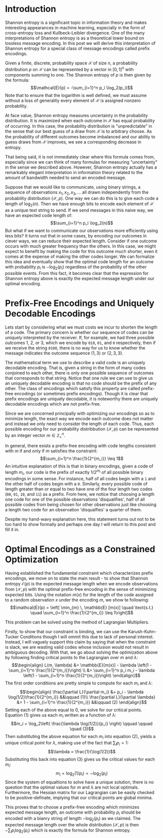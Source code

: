 <!-- ---
layout: post
title: "Deriving Shannon Entropy Using Constrained Optimization"
description: "We derive Shannon Entropy as the expected length of a message from a discrete probability distribution under optimal encoding."
date: 2017-02-17
tags: test, style
comments: true
--- -->

# Introduction

Shannon entropy is a significant topic in information theory and makes interesting appearances in machine learning, especially in the form of cross-entropy loss and Kullbeck-Leibler divergence. One of the many interpretations of Shannon entropy is as a theoretical lower bound on lossless message encoding. In this post we will derive this interpretation of Shannon entropy for a special class of message encodings called prefix encodings.

Given a finite, discrete, probability space $\mathcal{X}$ of size $n$, a probability distribution $p$ on $\mathcal{X}$ can be represented by a vector in $[0, 1]^n$ with components summing to one. The Shannon entropy of $p$ is then given by the formula:
  $$\mathcal{E}(p) = -\sum_{i=1}^n p_i \log_2(p_i)$$
Note that to ensure that the logarithm is well defined, we must assume without a loss of generality every element of $\mathcal{X}$ is assigned nonzero probability.

At face value, Shannon entropy measures uncertainty in the probability distribution. It is maximized when each outcome in $\mathcal{X}$ has equal probability of occurring. In this case, the probability distribution is "unpredictable" in the sense that our best guess of a draw from $\mathcal{X}$ is to arbitrary choose. As the probability of different outcomes become imbalanced and our ability to guess draws from $\mathcal{X}$ improves, we see a corresponding decrease in entropy.

That being said, it is not immediately clear where this formula comes from, especially since we can think of many formulas for measuring "uncertainty" in the sense we described above. However, Shannon entropy actually has a remarkably elegant interpretation in information theory related to the amount of bandwidth needed to send an encoded message.

Suppose that we would like to communicate, using binary strings, a sequence of observations $x_1, x_2, x_3, \ldots$ all drawn independently from the probability distribution $(\mathcal{X}, p)$. One way we can do this is to give each code a length of $\log_2(n)$. Then we have enough bits to encode each element of $\mathcal{X}$ as a unique text string to send. If we send messages in this naive way, we have an expected code length of:
  $$\sum_{i=1}^n p_i \log_2(n)$$
But what if we want to communicate our observations more efficiently using less bits? It turns out that in some cases, by encoding our outcomes in clever ways, we can reduce their expected length. Consider if one outcome occurs with much greater frequency than the others. In this case, we might expect to benefit by making the code for this outcome much shorter, even it comes at the expense of making the other codes longer. We can formalize this idea and eventually show that the optimal code length for an outcome with probability $p_i$ is $-\log_2(p_i)$ regardless of the probability of the other possible events. From this fact, it becomes clear that the expression for Shannon entropy above is exactly the expected message length under our optimal encoding.


# Prefix-Free Encodings and Uniquely Decodable Encodings

Lets start by considering what we must costs we incur to shorten the length of a code. The primary concern is whether our sequence of codes can be uniquely interpreted by the receiver. If, for example, we had three possible outcomes $1$, $2$, or $3,$ which we encode by `010`, `01`, and `0` respectively, then if we receive the string `0100`, there is no way for us to know whether the message indicates the outcome sequence $(1, 3)$ or $(2, 3, 3)$.

The mathematical term we use to describe a valid code is an uniquely decodable encoding. That is, given a string in the form of many codes conjoined to each other, there is only one possible sequence of outcomes that corresponds to that string. Notice that one rule we can use to give us an uniquely decodable encoding is that no code should be the prefix of any other. The class of encodings which satisfy this property are called prefix-free encodings (or sometimes prefix encodings). Though it is clear that prefix encodings are uniquely decodable, it is noteworthy there are uniquely decodable encodings which are not prefix-free.

Since we are concerned principally with optimizing our encodings so as to minimize length, the exact way we encode each outcome does not matter and instead we only need to consider the length of each code. Thus, each possible encoding for our probability distribbution $(\mathcal{X}, p)$ can be represented by an integer vector $m \in \mathbb{Z}_+^{n}$.

In general, there exists a prefix-free encoding with code lengths consistent with $m$ if and only if $m$ satisfies the constraint:
  $$\sum_{i=1}^n \frac{1}{2^{m_i}} \leq 1$$
An intuitive explanation of this is that in binary encodings, given a code of length $m_i$, our code is the prefix of exactly $1/2^{m_i}$ of all possible binary encodings in some sense. For instance, half of all codes begin with a `1` and the other half of codes begin with a `0`. Similarly, every possible code of length greater than or equal to two have one of the four length two codes (`00`, `01`, `10`, and `11`) as a prefix. From here, we notice that choosing a length one code for one of the possible observations 'disqualifies', half of all possible codes from being chosen for other observations just like choosing a length two code for an observation 'disqualfies' a quarter of them.

Despite my hand-wavy explanation here, this statement turns out not to be too hard to show formally and perhaps one day I will return to this post and fill it in.

# Optimal Encodings as a Constrained Optimization

Having established the fundamental constraint which characterizes prefix encodings, we move on to state the main result - to show that Shannon entropy $\mathcal{E}(p)$ is the expected message length when we encode observations from $(\mathcal{X}, p)$ with the optimal  prefix-free encoding in the sense of minimizing expected bits. Using the notation $m(x)$ for the length of the code assigned to a random observation $x$ under the encoding $m$, we show te following:
  $$\mathcal{E}(p) = \left[ \min_{m} \, \mathbb{E} [m(x)] \quad \text{s.t.} \quad \sum_{i=1}^n \frac{1}{2^{m_i}}  \leq 1\right]$$

This problem can be solved using the method of Lagrangian Multipliers.

Firstly, to show that our constraint is binding, we can use the Karush-Kuhn-Tucker Conditions though I will ommit this due to lack of personal interest. Instead, I will vaguely support this claim by saying that when the constraint is slack, we are wasting valid codes whose inclusion would not result in ambiguous decoding. With that, we go about solving the optimization above by following finding critical points to the Lagrangian over $m$ and $\lambda$:
  $$\begin{align}
  L(m, \lambda) &= \mathbb{E}[m(x)] - \lambda \left(1 - \sum_{i=1}^n \frac{1}{2^{m_i}}\right) \\
  &= \sum_{i=1}^n p_i m_i - \lambda \left(1 - \sum_{i=1}^n \frac{1}{2^{m_i}}\right)
  \end{align}$$
The first order conditions are pretty simple to compute for each $m_i$ and $\lambda$:
  $$\begin{align}
  \frac{\partial L}{\partial m_i} &= p_i - \lambda \log(1/2)\frac{1}{2^{m_i}} &&\qquad (1)\\
  \frac{\partial L}{\partial \lambda} &= 1 - \sum_{i=1}^n \frac{1}{2^{m_i}} &&\qquad (2)
  \end{align}$$
Setting each of the above equal to 0, we solve for our critical points. Equation $(1)$ gives us each $m_i$ written as a function of $\lambda$:
  $$m_i = \log_2\left( \frac{\lambda \log(1/2)}{p_i} \right) \qquad \qquad \quad (3)$$
Then substituting the above equation for each $m_i$ into equation $(2)$, yields a unique critical point for $\lambda$, making use of the fact that $\sum_i p_i = 1$:
  $$\lambda = \frac{1}{\log(1/2)}$$
Substituting this back into equation $(3)$ gives us the critical values for each $m_i$:
  $$m_i = \log_2 (1 / p_i) = -\log_2(p_i)$$
Since the system of equaltions to solve have a unique solution, there is no question that the optimal values for $m$ and $\lambda$ are not local optimals. Furthermore, the Hessian matrix for our Lagrangian can be easily checked to be positive-definate, implying that our critical points are global minima.

This proves that to choose a prefix-free encoding which minimizes expected message length, an outcome with probability $p_i$ should be encoded with a bianry string of length $-\log_2 (p_i)$ as we claimed. The expected message length over the whole distribution $(\mathcal{X}, p)$ is then $- \sum_i p_i \log_2(p_i)$ which is exactly the formula for Shannon entropy.
